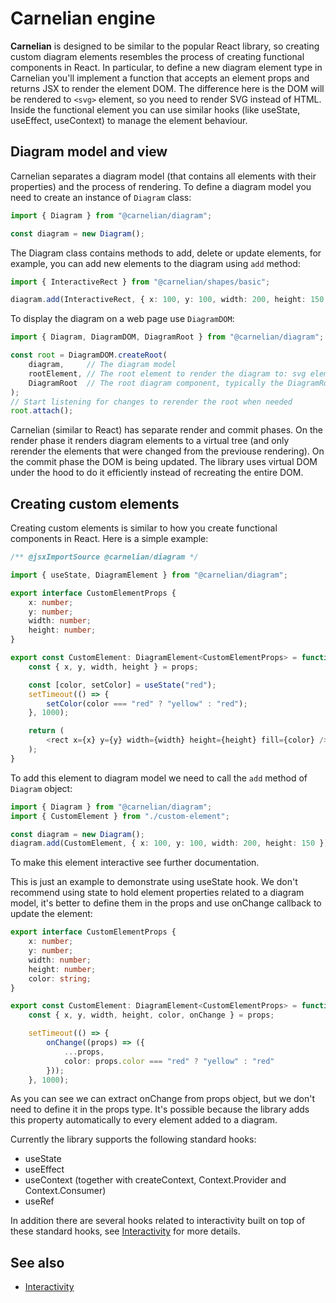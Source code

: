 # Carnelian engine

**Carnelian** is designed to be similar to the popular React library, so creating custom diagram elements resembles the process of creating functional components in React. In particular, to define a new diagram element type in Carnelian you'll implement a function that accepts an element props and returns JSX to render the element DOM. The difference here is the DOM will be rendered to `<svg>` element, so you need to render SVG instead of HTML. Inside the functional element you can use similar hooks (like useState, useEffect, useContext) to manage the element behaviour.

## Diagram model and view

Carnelian separates a diagram model (that contains all elements with their properties) and the process of rendering. To define a diagram model you need to create an instance of `Diagram` class:
```typescript
import { Diagram } from "@carnelian/diagram";

const diagram = new Diagram();
```
The Diagram class contains methods to add, delete or update elements, for example, you can add new elements to the diagram using `add` method:
```typescript
import { InteractiveRect } from "@carnelian/shapes/basic";

diagram.add(InteractiveRect, { x: 100, y: 100, width: 200, height: 150, style: { fill: "yellow" } });
```
To display the diagram on a web page use `DiagramDOM`:
```typescript
import { Diagram, DiagramDOM, DiagramRoot } from "@carnelian/diagram";

const root = DiagramDOM.createRoot(
    diagram,     // The diagram model
    rootElement, // The root element to render the diagram to: svg element or its child
    DiagramRoot  // The root diagram component, typically the DiagramRoot or its wrapper
);
// Start listening for changes to rerender the root when needed
root.attach();
```

Carnelian (similar to React) has separate render and commit phases. On the render phase it renders diagram elements to a virtual tree (and only rerender the elements that were changed from the previouse rendering). On the commit phase the DOM is being updated. The library uses virtual DOM under the hood to do it efficiently instead of recreating the entire DOM.

## Creating custom elements

Creating custom elements is similar to how you create functional components in React. Here is a simple example:

```typescript
/** @jsxImportSource @carnelian/diagram */

import { useState, DiagramElement } from "@carnelian/diagram";

export interface CustomElementProps {
    x: number;
    y: number;
    width: number;
    height: number;
}

export const CustomElement: DiagramElement<CustomElementProps> = function(props) {
    const { x, y, width, height } = props;

    const [color, setColor] = useState("red");
    setTimeout(() => {
        setColor(color === "red" ? "yellow" : "red");
    }, 1000);

    return (
        <rect x={x} y={y} width={width} height={height} fill={color} />
    ); 
}
```
To add this element to diagram model we need to call the `add` method of `Diagram` object:
```typescript
import { Diagram } from "@carnelian/diagram";
import { CustomElement } from "./custom-element";

const diagram = new Diagram();
diagram.add(CustomElement, { x: 100, y: 100, width: 200, height: 150 });
```

To make this element interactive see further documentation.

This is just an example to demonstrate using useState hook. We don't recommend using state to hold element properties related to a diagram model, it's better to define them in the props and use onChange callback to update the element:

```typescript
export interface CustomElementProps {
    x: number;
    y: number;
    width: number;
    height: number;
    color: string;
}

export const CustomElement: DiagramElement<CustomElementProps> = function(props) {
    const { x, y, width, height, color, onChange } = props;

    setTimeout(() => {
        onChange((props) => ({
            ...props,
            color: props.color === "red" ? "yellow" : "red"
        }));
    }, 1000);
```
As you can see we can extract onChange from props object, but we don't need to define it in the props type. It's possible because the library adds this property automatically to every element added to a diagram.

Currently the library supports the following standard hooks:
* useState
* useEffect
* useContext (together with createContext, Context.Provider and Context.Consumer)
* useRef

In addition there are several hooks related to interactivity built on top of these standard hooks, see [Interactivity](https://github.com/YMSpektor/carnelian-diagram/blob/main/docs/interactivity.md) for more details.

## See also
* [Interactivity](https://github.com/YMSpektor/carnelian-diagram/blob/main/docs/interactivity.md)
